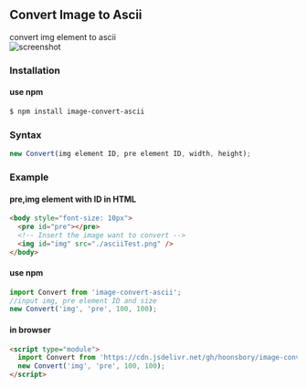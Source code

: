 ## Convert Image to Ascii

convert img element to ascii  
![screenshot](https://cdn.jsdelivr.net/gh/hoonsbory/image-convert-ascii/convertAscii.png)

### Installation

#### use npm

```bash
$ npm install image-convert-ascii
```

### Syntax

```javascript
new Convert(img element ID, pre element ID, width, height);
```

### Example

#### pre,img element with ID in HTML

```html
<body style="font-size: 10px">
  <pre id="pre"></pre>
  <!-- Insert the image want to convert -->
  <img id="img" src="./asciiTest.png" />
</body>
```

#### use npm

```javascript
import Convert from 'image-convert-ascii';
//input img, pre element ID and size
new Convert('img', 'pre', 100, 100);
```

#### in browser

```html
<script type="module">
  import Convert from 'https://cdn.jsdelivr.net/gh/hoonsbory/image-convert-ascii/index.js';
  new Convert('img', 'pre', 100, 100);
</script>
```
